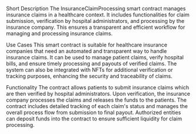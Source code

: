 Short Description
The InsuranceClaimProcessing smart contract manages insurance claims in a healthcare context. It includes functionalities for claim submission, verification by hospital administrators, and processing by the insurance company. This ensures a transparent and efficient workflow for managing and processing insurance claims.

Use Cases
This smart contract is suitable for healthcare insurance companies that need an automated and transparent way to handle insurance claims. It can be used to manage patient claims, verify hospital bills, and ensure timely processing and payouts of verified claims. The system can also be integrated with NFTs for additional verification or tracking purposes, enhancing the security and traceability of claims.

Functionality
The contract allows patients to submit insurance claims which are then verified by hospital administrators. Upon verification, the insurance company processes the claims and releases the funds to the patients. The contract includes detailed tracking of each claim's status and manages the overall process flow from submission to final payout. Authorized entities can deposit funds into the contract to ensure sufficient liquidity for claim processing.

